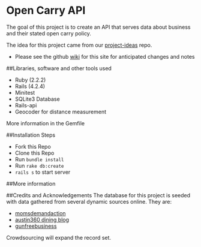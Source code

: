 # Open Carry API

The goal of this project is to create an API that serves data about business and their stated open carry policy.

The idea for this project came from our [project-ideas](https://github.com/open-austin/project-ideas/issues/43) repo.

- Please see the github [wiki](https://github.com/open-austin/open-carry/wiki) for this site for anticipated changes and notes

##Libraries, software and other tools used
- Ruby (2.2.2)
- Rails (4.2.4)
- Minitest
- SQLite3 Database
- Rails-api
- Geocoder for distance measurement

More information in the Gemfile

##Installation Steps
- Fork this Repo
- Clone this Repo
- Run `bundle install`
- Run `rake db:create`
- `rails s` to start server

##More information


##Credits and Acknowledgements
The database for this project is seeded with data gathered from several dynamic sources online. They are:
- [momsdemandaction](http://momsdemandaction.org/campaigns/texas-businesses-say-no-to-open-carry/)
- [austin360 dining blog](http://dining.blog.austin360.com/2016/01/04/list-of-austin-restaurants-opting-out-of-open-carry/)
- [gunfreebusiness](https://gunfreebusinesses.wordpress.com/)

Crowdsourcing will expand the record set.
